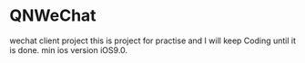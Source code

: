 # QNWeChat
wechat client project 
this is project for practise and I will keep Coding until it is done.
min ios version iOS9.0.
